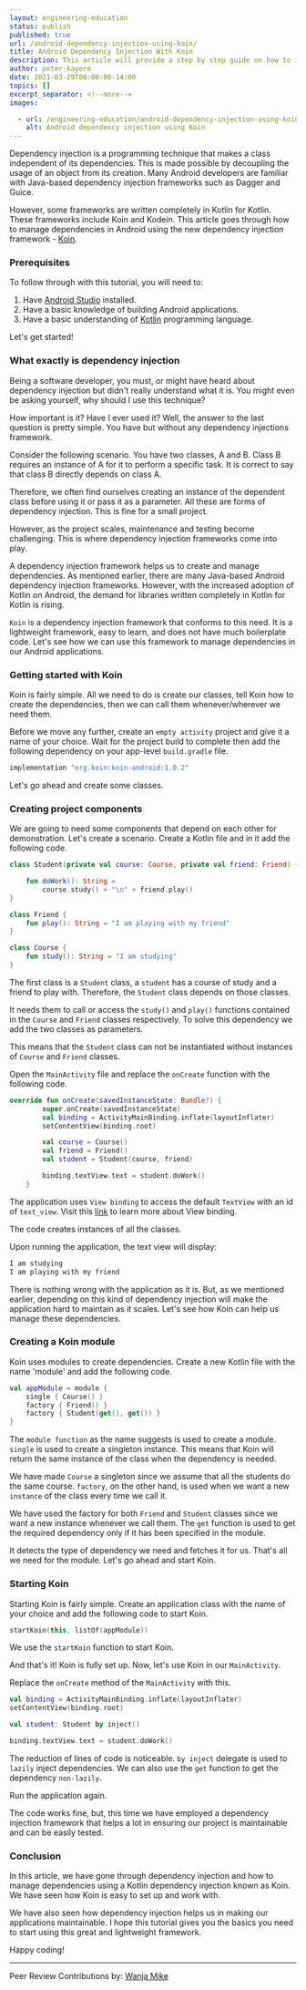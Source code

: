 ```yaml
---
layout: engineering-education
status: publish
published: true
url: /android-dependency-injection-using-koin/
title: Android Dependency Injection With Koin
description: This article will provide a step by step guide on how to implement Android dependency injection using Koin. This framework helps save significant time by enabling you to manage Android dependencies easily.
author: peter-kayere
date: 2021-03-29T00:00:00-14:00
topics: []
excerpt_separator: <!--more-->
images:

  - url: /engineering-education/android-dependency-injection-using-koin/hero.jpg
    alt: Android dependency injection using Koin
---
```

Dependency injection is a programming technique that makes a class independent of its dependencies. This is made possible by decoupling the usage of an object from its creation. Many Android developers are familiar with Java-based dependency injection frameworks such as Dagger and Guice. 
<!--more-->
However, some frameworks are written completely in Kotlin for Kotlin. These frameworks include Koin and Kodein. This article goes through how to manage dependencies in Android using the new dependency injection framework - [Koin](https://insert-koin.io/).

### Prerequisites 
To follow through with this tutorial, you will need to:
1. Have [Android Studio](https://developer.android.com/studio) installed.
2. Have a basic knowledge of building Android applications.
3. Have a basic understanding of [Kotlin](/kotlin-collections/) programming language.

Let's get started!

### What exactly is dependency injection
Being a software developer, you must, or might have heard about dependency injection but didn't really understand what it is. You might even be asking yourself, why should I use this technique? 

How important is it? Have I ever used it? Well, the answer to the last question is pretty simple. You have but without any dependency injections framework.

Consider the following scenario. You have two classes, A and B. Class B requires an instance of A for it to perform a specific task. It is correct to say that class B directly depends on class A. 

Therefore, we often find ourselves creating an instance of the dependent class before using it or pass it as a parameter. All these are forms of dependency injection. This is fine for a small project. 

However, as the project scales, maintenance and testing become challenging. This is where dependency injection frameworks come into play.

A dependency injection framework helps us to create and manage dependencies. As mentioned earlier, there are many Java-based Android dependency injection frameworks. However, with the increased adoption of Kotlin on Android, the demand for libraries written completely in Kotlin for Kotlin is rising. 

`Koin` is a dependency injection framework that conforms to this need. It is a lightweight framework, easy to learn, and does not have much boilerplate code. Let's see how we can use this framework to manage dependencies in our Android applications.

### Getting started with Koin
Koin is fairly simple. All we need to do is create our classes, tell Koin how to create the dependencies, then we can call them whenever/wherever we need them. 

Before we move any further, create an `empty activity` project and give it a name of your choice. Wait for the project build to complete then add the following dependency on your app-level `build.gradle` file.

```bash
implementation "org.koin:koin-android:1.0.2"
```

Let's go ahead and create some classes.

### Creating project components
We are going to need some components that depend on each other for demonstration. Let's create a scenario. Create a Kotlin file and in it add the following code.

```Kotlin
class Student(private val course: Course, private val friend: Friend) {

    fun doWork(): String =
        course.study() + "\n" + friend.play()
}

class Friend {
    fun play(): String = "I am playing with my friend"
}

class Course {
    fun study(): String = "I am studying"
}
```

The first class is a `Student` class, a `student` has a course of study and a friend to play with. Therefore, the `Student` class depends on those classes. 

It needs them to call or access the `study()` and `play()` functions contained in the `Course` and `Friend` classes respectively. To solve this dependency we add the two classes as parameters. 

This means that the `Student` class can not be instantiated without instances of `Course` and `Friend` classes.

Open the `MainActivity` file and replace the `onCreate` function with the following code.

```kotlin
override fun onCreate(savedInstanceState: Bundle?) {
        super.onCreate(savedInstanceState)
        val binding = ActivityMainBinding.inflate(layoutInflater)
        setContentView(binding.root)

        val course = Course()
        val friend = Friend()
        val student = Student(course, friend)

        binding.textView.text = student.doWork()
    }
```

The application uses `View binding` to access the default `TextView` with an id of `text_view`. Visit this [link](https://developer.android.com/topic/libraries/view-binding) to learn more about View binding.

The code creates instances of all the classes. 

Upon running the application, the text view will display:

```bash
I am studying
I am playing with my friend
```

There is nothing wrong with the application as it is. But, as we mentioned earlier, depending on this kind of dependency injection will make the application hard to maintain as it scales. Let's see how Koin can help us manage these dependencies.

### Creating a Koin module
Koin uses modules to create dependencies. Create a new Kotlin file with the name 'module' and add the following code.

```Kotlin
val appModule = module {
    single { Course() }
    factory { Friend() }
    factory { Student(get(), get()) }
}
```

The `module function` as the name suggests is used to create a module. `single` is used to create a singleton instance. This means that Koin will return the same instance of the class when the dependency is needed. 

We have made `Course` a singleton since we assume that all the students do the same course. `factory`, on the other hand, is used when we want a new `instance` of the class every time we call it. 

We have used the factory for both `Friend` and `Student` classes since we want a new instance whenever we call them. The `get` function is used to get the required dependency only if it has been specified in the module. 

It detects the type of dependency we need and fetches it for us. That's all we need for the module. Let's go ahead and start Koin.

### Starting Koin
Starting Koin is fairly simple. Create an application class with the name of your choice and add the following code to start Koin.

```Kotlin
startKoin(this, listOf(appModule))
```

We use the `startKoin` function to start Koin. 

And that's it! Koin is fully set up. Now, let's use Koin in our `MainActivity`. 

Replace the `onCreate` method of the `MainActivity` with this.

```Kotlin
val binding = ActivityMainBinding.inflate(layoutInflater)
setContentView(binding.root)

val student: Student by inject()

binding.textView.text = student.doWork()
```

The reduction of lines of code is noticeable. `by inject` delegate is used to `lazily` inject dependencies. We can also use the `get` function to get the dependency `non-lazily`.

Run the application again. 

The code works fine, but, this time we have employed a dependency injection framework that helps a lot in ensuring our project is maintainable and can be easily tested.

### Conclusion
In this article, we have gone through dependency injection and how to manage dependencies using a Kotlin dependency injection known as Koin. We have seen how Koin is easy to set up and work with. 

We have also seen how dependency injection helps us in making our applications maintainable. I hope this tutorial gives you the basics you need to start using this great and lightweight framework.

Happy coding!

---
Peer Review Contributions by: [Wanja Mike](/authors/michael-barasa/)